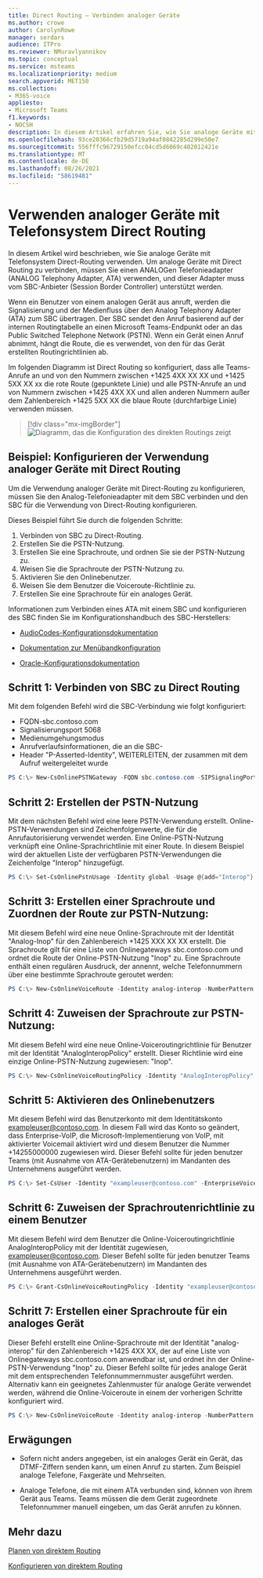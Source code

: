 ```yaml
---
title: Direct Routing – Verbinden analoger Geräte
ms.author: crowe
author: CarolynRowe
manager: serdars
audience: ITPro
ms.reviewer: NMuravlyannikov
ms.topic: conceptual
ms.service: msteams
ms.localizationpriority: medium
search.appverid: MET150
ms.collection:
- M365-voice
appliesto:
- Microsoft Teams
f1.keywords:
- NOCSH
description: In diesem Artikel erfahren Sie, wie Sie analoge Geräte mit system direct Microsoft-Telefon Routing verwenden.
ms.openlocfilehash: 93ce20366cfb29d5719a94af0842285d299e50e7
ms.sourcegitcommit: 556fffc96729150efcc04cd5d6069c402012421e
ms.translationtype: MT
ms.contentlocale: de-DE
ms.lasthandoff: 08/26/2021
ms.locfileid: "58619481"
---
```

# <a name="how-to-use-analog-devices-with-phone-system-direct-routing"></a>Verwenden analoger Geräte mit Telefonsystem Direct Routing

In diesem Artikel wird beschrieben, wie Sie analoge Geräte mit Telefonsystem Direct-Routing verwenden. Um analoge Geräte mit Direct Routing zu verbinden, müssen Sie einen ANALOGen Telefonieadapter (ANALOG Telephony Adapter, ATA) verwenden, und dieser Adapter muss vom SBC-Anbieter (Session Border Controller) unterstützt werden. 

Wenn ein Benutzer von einem analogen Gerät aus anruft, werden die Signalisierung und der Medienfluss über den Analog Telephony Adapter (ATA) zum SBC übertragen.  Der SBC sendet den Anruf basierend auf der internen Routingtabelle an einen Microsoft Teams-Endpunkt oder an das Public Switched Telephone Network (PSTN).  Wenn ein Gerät einen Anruf abnimmt, hängt die Route, die es verwendet, von den für das Gerät erstellten Routingrichtlinien ab.

Im folgenden Diagramm ist Direct Routing so konfiguriert, dass alle Teams-Anrufe an und von den Nummern zwischen +1425 4XX XX XX und +1425 5XX XX xx die rote Route (gepunktete Linie) und alle PSTN-Anrufe an und von Nummern zwischen +1425 4XX XX und allen anderen Nummern außer dem Zahlenbereich +1425 5XX XX die blaue Route (durchfarbige Linie) verwenden müssen. 

> [!div class="mx-imgBorder"]
> ![Diagramm, das die Konfiguration des direkten Routings zeigt](media/direct-routing-analog-device.png)

## <a name="example--how-to-configure-the-use-of-analog-devices-with-direct-routing"></a>Beispiel: Konfigurieren der Verwendung analoger Geräte mit Direct Routing

Um die Verwendung analoger Geräte mit Direct-Routing zu konfigurieren, müssen Sie den Analog-Telefonieadapter mit dem SBC verbinden und den SBC für die Verwendung von Direct-Routing konfigurieren. 

Dieses Beispiel führt Sie durch die folgenden Schritte:

1. Verbinden von SBC zu Direct-Routing.
2. Erstellen Sie die PSTN-Nutzung.
3. Erstellen Sie eine Sprachroute, und ordnen Sie sie der PSTN-Nutzung zu.
4. Weisen Sie die Sprachroute der PSTN-Nutzung zu.
5. Aktivieren Sie den Onlinebenutzer.
6. Weisen Sie dem Benutzer die Voiceroute-Richtlinie zu.
7. Erstellen Sie eine Sprachroute für ein analoges Gerät.

Informationen zum Verbinden eines ATA mit einem SBC und konfigurieren des SBC finden Sie im Konfigurationshandbuch des SBC-Herstellers:

- [AudioCodes-Konfigurationsdokumentation](https://www.audiocodes.com/media/14278/connecting-audiocodes-sbc-with-analog-device-to-microsoft-teams-direct-routing-enterprise-model-configuration-note.pdf)

- [Dokumentation zur Menübandkonfiguration](https://support.sonus.net/display/UXDOC81/Connect+SBC+Edge+to+Microsoft+Teams+Direct+Routing+to+Support+Analog+Devices)
- [Oracle-Konfigurationsdokumentation](https://www.oracle.com/technical-resources/documentation/acme-packet.html#Link-MicrosoftTeams)

## <a name="step-1--connect-the-sbc-to-direct-routing"></a>Schritt 1:  Verbinden von SBC zu Direct Routing

Mit dem folgenden Befehl wird die SBC-Verbindung wie folgt konfiguriert:

- FQDN-sbc.contoso.com
- Signalisierungsport 5068
- Medienumgehungsmodus
- Anrufverlaufsinformationen, die an die SBC-
- Header "P-Asserted-Identity", WEITERLEITEN, der zusammen mit dem Aufruf weitergeleitet wurde 

```powershell
PS C:\> New-CsOnlinePSTNGateway -FQDN sbc.contoso.com -SIPSignalingPort 5068 -ForwardCallHistory $true -ForwardPAI $true -MediaBypass $true -Enabled $true 
```

## <a name="step-2--create-the-pstn-usage"></a>Schritt 2: Erstellen der PSTN-Nutzung 

Mit dem nächsten Befehl wird eine leere PSTN-Verwendung erstellt. Online-PSTN-Verwendungen sind Zeichenfolgenwerte, die für die Anrufautorisierung verwendet werden. Eine Online-PSTN-Nutzung verknüpft eine Online-Sprachrichtlinie mit einer Route. In diesem Beispiel wird der aktuellen Liste der verfügbaren PSTN-Verwendungen die Zeichenfolge "Interop" hinzugefügt. 

```powershell
PS C:\> Set-CsOnlinePstnUsage -Identity global -Usage @{add="Interop"} 
```

## <a name="step-3--create-a-voice-route-and-associate-it-with-the-pstn-usage"></a>Schritt 3: Erstellen einer Sprachroute und Zuordnen der Route zur PSTN-Nutzung:

Mit diesem Befehl wird eine neue Online-Sprachroute mit der Identität "Analog-Inop" für den Zahlenbereich +1425 XXX XX XX erstellt.  Die Sprachroute gilt für eine Liste von Onlinegateways sbc.contoso.com und ordnet die Route der Online-PSTN-Nutzung "Inop" zu. Eine Sprachroute enthält einen regulären Ausdruck, der annennt, welche Telefonnummern über eine bestimmte Sprachroute geroutet werden:

```powershell
PS C:\> New-CsOnlineVoiceRoute -Identity analog-interop -NumberPattern "^\+1(425)(\d{7})$" -OnlinePstnGatewayList sbc.contoso.com -Priority 1 -OnlinePstnUsages "Interop"
```

## <a name="step-4-assign-the-voice-route-to-the-pstn-usage"></a>Schritt 4: Zuweisen der Sprachroute zur PSTN-Nutzung:

Mit diesem Befehl wird eine neue Online-Voiceroutingrichtlinie für Benutzer mit der Identität "AnalogInteropPolicy" erstellt. Dieser Richtlinie wird eine einzige Online-PSTN-Nutzung zugewiesen: "Inop".

```powershell
PS C:\> New-CsOnlineVoiceRoutingPolicy -Identity "AnalogInteropPolicy" -Name "AnalogInteropPolicy" -OnlinePstnUsages "Interop"
```

## <a name="step-5-enable-the-online-user"></a>Schritt 5: Aktivieren des Onlinebenutzers

Mit diesem Befehl wird das Benutzerkonto mit dem Identitätskonto exampleuser@contoso.com. In diesem Fall wird das Konto so geändert, dass Enterprise-VoIP, die Microsoft-Implementierung von VoIP, mit aktivierter Voicemail aktiviert wird und diesem Benutzer die Nummer +14255000000 zugewiesen wird.  Dieser Befehl sollte für jeden benutzer Teams (mit Ausnahme von ATA-Gerätebenutzern) im Mandanten des Unternehmens ausgeführt werden.

```powershell
PS C:\> Set-CsUser -Identity "exampleuser@contoso.com" -EnterpriseVoiceEnabled $True -HostedVoiceMail $True -OnPremLineUri "tel:+14255000000"
```

## <a name="step-6-assign-the-voice-route-policy-to-a-user"></a>Schritt 6: Zuweisen der Sprachroutenrichtlinie zu einem Benutzer

Mit diesem Befehl wird dem Benutzer die Online-Voiceroutingrichtlinie AnalogInteropPolicy mit der Identität zugewiesen, exampleuser@contoso.com.  Dieser Befehl sollte für jeden benutzer Teams (mit Ausnahme von ATA-Gerätebenutzern) im Mandanten des Unternehmens ausgeführt werden.

```powershell
PS C:\> Grant-CsOnlineVoiceRoutingPolicy -Identity "exampleuser@contoso.com" -PolicyName "AnalogInteropPolicy" 
```

## <a name="step-7--create-a-voice-route-for-an-analog-device"></a>Schritt 7: Erstellen einer Sprachroute für ein analoges Gerät

Dieser Befehl erstellt eine Online-Sprachroute mit der Identität "analog-interop" für den Zahlenbereich +1425 4XX XX, der auf eine Liste von Onlinegateways sbc.contoso.com anwendbar ist, und ordnet ihn der Online-PSTN-Verwendung "Inop" zu.  Dieser Befehl sollte für jedes analoge Gerät mit dem entsprechenden Telefonnummernmuster ausgeführt werden. Alternativ kann ein geeignetes Zahlenmuster für analoge Geräte verwendet werden, während die Online-Voiceroute in einem der vorherigen Schritte konfiguriert wird.

```powershell
PS C:\> New-CsOnlineVoiceRoute -Identity analog-interop -NumberPattern "^\+1(4254)(\d{6})$"  -OnlinePstnGatewayList sbc.contoso.com -Priority 1 -OnlinePstnUsages "Interop"
```

## <a name="considerations"></a>Erwägungen

- Sofern nicht anders angegeben, ist ein analoges Gerät ein Gerät, das DTMF-Ziffern senden kann, um einen Anruf zu starten. Zum Beispiel analoge Telefone, Faxgeräte und Mehrseiten.

- Analoge Telefone, die mit einem ATA verbunden sind, können von ihrem Gerät aus Teams. Teams müssen die dem Gerät zugeordnete Telefonnummer manuell eingeben, um das Gerät anrufen zu können.  
 

## <a name="see-also"></a>Mehr dazu

[Planen von direktem Routing](direct-routing-plan.md)

[Konfigurieren von direktem Routing](direct-routing-configure.md)
